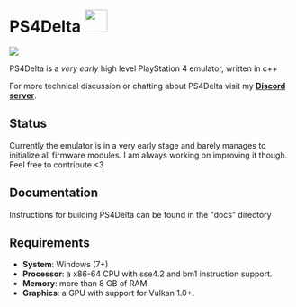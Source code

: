 # PS4Delta <img src="https://i.imgur.com/zOaZAH2.png" width="40" height="40" />

![](https://i.imgur.com/0xeVbTt.png)

PS4Delta is a *very early* high level PlayStation 4 emulator, written in c++

For more technical discussion or chatting about PS4Delta visit my [**Discord server**](https://discord.gg/WqWjujt).

## Status
Currently the emulator is in a very early stage and barely manages to initialize all firmware modules. I am always working on improving it though. Feel free to contribute <3

## Documentation
Instructions for building PS4Delta can be found in the "docs" directory

## Requirements
* __System__: Windows (7+) 
* __Processor__: a x86-64 CPU with sse4.2 and bm1 instruction support.
* __Memory__: more than 8 GB of RAM.
* __Graphics__: a GPU with support for Vulkan 1.0+.